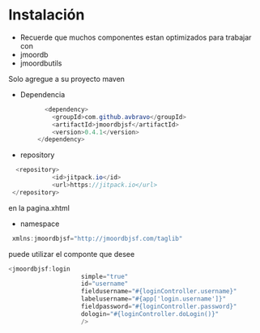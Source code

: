 # Instalación

* Recuerde que muchos componentes estan optimizados para trabajar con
* jmoordb
* jmoordbutils

Solo agregue a su proyecto maven

* Dependencia

```java
          <dependency>
            <groupId>com.github.avbravo</groupId>
            <artifactId>jmoordbjsf</artifactId>
            <version>0.4.1</version>
        </dependency>
```

* repository

```java
  <repository>
            <id>jitpack.io</id>
            <url>https://jitpack.io</url>
 </repository>
```

en la pagina.xhtml

* namespace

```java
 xmlns:jmoordbjsf="http://jmoordbjsf.com/taglib"
```

puede utilizar el componte que desee

```java
<jmoordbjsf:login
                    simple="true"
                    id="username"
                    fieldusername="#{loginController.username}"
                    labelusername="#{app['login.username']}"
                    fieldpassword="#{loginController.password}"
                    dologin="#{loginController.doLogin()}"
                    />
```



